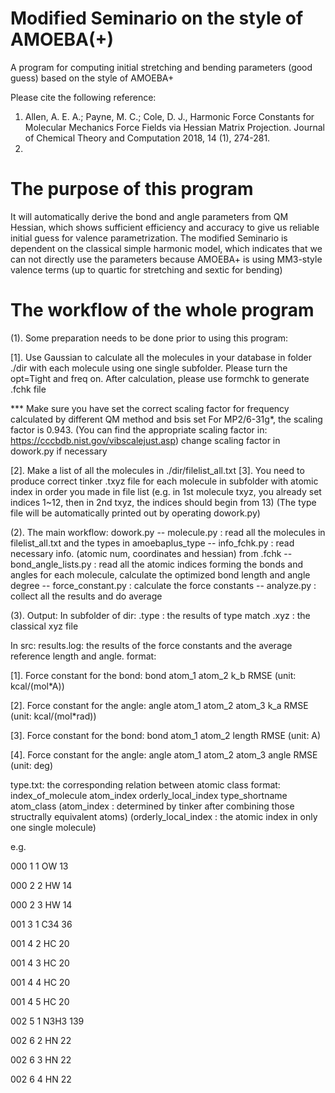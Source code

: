 # Modified Seminario on the style of AMOEBA(+)
A program for computing initial stretching and bending parameters (good guess) based on the style of AMOEBA+

Please cite the following reference:
1. Allen, A. E. A.; Payne, M. C.; Cole, D. J., Harmonic Force Constants for Molecular Mechanics Force Fields via Hessian Matrix Projection. Journal of Chemical Theory and Computation 2018, 14 (1), 274-281.
2.

# The purpose of this program
It will automatically derive the bond and angle parameters from QM Hessian, which shows sufficient efficiency and accuracy
to give us reliable initial guess for valence parametrization.
The modified Seminario is dependent on the classical simple harmonic model, which indicates that we can not directly use
the parameters because AMOEBA+ is using MM3-style valence terms (up to quartic for stretching and sextic for bending)

# The workflow of the whole program

(1). Some preparation needs to be done prior to using this program:

[1]. Use Gaussian to calculate all the molecules in your database in folder ./dir with each molecule using one single
subfolder. Please turn the opt=Tight and freq on. After calculation, please use formchk to generate .fchk file

*** Make sure you have set the correct scaling factor for frequency calculated by different QM method and bsis set
For MP2/6-31g*, the scaling factor is 0.943. (You can find the appropriate scaling factor in: https://cccbdb.nist.gov/vibscalejust.asp)
change scaling factor in dowork.py if necessary

[2]. Make a list of all the molecules in ./dir/filelist_all.txt
[3]. You need to produce correct tinker .txyz file for each molecule in subfolder with atomic index in order you made in file list
(e.g. in 1st molecule txyz, you already set indices 1~12, then in 2nd txyz, the indices should begin from 13)
(The type file will be automatically printed out by operating dowork.py)

(2). The main workflow:
dowork.py -- molecule.py : read all the molecules in filelist_all.txt and the types in amoebaplus_type 
          -- info_fchk.py : read necessary info. (atomic num, coordinates and hessian) from .fchk
          -- bond_angle_lists.py : read all the atomic indices forming the bonds and angles for each molecule, calculate the optimized bond length and angle degree
          -- force_constant.py : calculate the force constants
          -- analyze.py : collect all the results and do average

(3). Output:
In subfolder of dir:
.type : the results of type match
.xyz : the classical xyz file

In src:
results.log:
the results of the force constants and the average reference length and angle.
format:

[1]. Force constant for the bond:
bond   atom_1  atom_2  k_b  RMSE  (unit: kcal/(mol\*A))

[2]. Force constant for the angle:
angle   atom_1  atom_2  atom_3  k_a  RMSE  (unit: kcal/(mol\*rad))

[3]. Force constant for the bond:
bond   atom_1  atom_2  length  RMSE  (unit: A)

[4]. Force constant for the angle:
angle   atom_1  atom_2  atom_3  angle  RMSE  (unit: deg)

type.txt:
the corresponding relation between atomic class
format:
index_of_molecule   atom_index  orderly_local_index   type_shortname   atom_class
(atom_index : determined by tinker after combining those structrally equivalent atoms)
(orderly_local_index : the atomic index in only one single molecule)

e.g.

  000    1    1         OW   13

  000    2    2         HW   14

  000    2    3         HW   14

  001    3    1        C34   36

  001    4    2         HC   20

  001    4    3         HC   20

  001    4    4         HC   20

  001    4    5         HC   20

  002    5    1       N3H3  139

  002    6    2         HN   22

  002    6    3         HN   22

  002    6    4         HN   22
